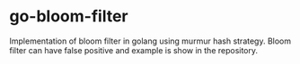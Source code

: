 # go-bloom-filter

Implementation of bloom filter in golang using murmur hash strategy.
Bloom filter can have false positive and example is show in the repository.
